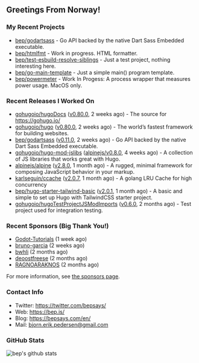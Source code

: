 ## Greetings From Norway!

### My Recent Projects

- [bep/godartsass](https://github.com/bep/godartsass) - Go API backed by the native Dart Sass Embedded executable.
- [bep/htmlfmt](https://github.com/bep/htmlfmt) - Work in progress. HTML formatter.
- [bep/test-esbuild-resolve-siblings](https://github.com/bep/test-esbuild-resolve-siblings) - Just a test project, nothing interesting here.
- [bep/go-main-template](https://github.com/bep/go-main-template) - Just a simple main() program template.
- [bep/powermeter](https://github.com/bep/powermeter) - Work In Progess: A process wrapper that measures power usage. MacOS only.

### Recent Releases I Worked On
- [gohugoio/hugoDocs](https://github.com/gohugoio/hugoDocs) ([v0.80.0](https://github.com/gohugoio/hugoDocs/releases/tag/v0.80.0), 2 weeks ago) - The source for https://gohugo.io/
- [gohugoio/hugo](https://github.com/gohugoio/hugo) ([v0.80.0](https://github.com/gohugoio/hugo/releases/tag/v0.80.0), 2 weeks ago) - The world’s fastest framework for building websites.
- [bep/godartsass](https://github.com/bep/godartsass) ([v0.11.0](https://github.com/bep/godartsass/releases/tag/v0.11.0), 2 weeks ago) - Go API backed by the native Dart Sass Embedded executable.
- [gohugoio/hugo-mod-jslibs](https://github.com/gohugoio/hugo-mod-jslibs) ([alpinejs/v0.8.0](https://github.com/gohugoio/hugo-mod-jslibs/releases/tag/alpinejs%2Fv0.8.0), 4 weeks ago) - A collection of JS libraries that works great with Hugo.
- [alpinejs/alpine](https://github.com/alpinejs/alpine) ([v2.8.0](https://github.com/alpinejs/alpine/releases/tag/v2.8.0), 1 month ago) - A rugged, minimal framework for composing JavaScript behavior in your markup.
- [karlseguin/ccache](https://github.com/karlseguin/ccache) ([v2.0.7](https://github.com/karlseguin/ccache/releases/tag/v2.0.7), 1 month ago) - A golang LRU Cache for high concurrency
- [bep/hugo-starter-tailwind-basic](https://github.com/bep/hugo-starter-tailwind-basic) ([v2.0.1](https://github.com/bep/hugo-starter-tailwind-basic/releases/tag/v2.0.1), 1 month ago) - A basic and simple to set up Hugo with TailwindCSS starter project.
- [gohugoio/hugoTestProjectJSModImports](https://github.com/gohugoio/hugoTestProjectJSModImports) ([v0.6.0](https://github.com/gohugoio/hugoTestProjectJSModImports/releases/tag/v0.6.0), 2 months ago) - Test project used for integration testing.


### Recent Sponsors (Big Thank You!)

- [Godot-Tutorials](https://github.com/Godot-Tutorials) (1 week ago)
- [bruno-garcia](https://github.com/bruno-garcia) (2 weeks ago)
- [bwhli](https://github.com/bwhli) (2 months ago)
- [deoostfreese](https://github.com/deoostfreese) (2 months ago)
- [RAGNOARAKNOS](https://github.com/RAGNOARAKNOS) (2 months ago)

For more information, see [the sponsors page](https://github.com/sponsors/bep/).

### Contact Info
- Twitter: https://twitter.com/bepsays/
- Web: https://bep.is/
- Blog: https://bepsays.com/en/
- Mail: bjorn.erik.pedersen@gmail.com

### GitHub Stats
![bep's github stats](https://github-readme-stats.vercel.app/api?username=bep&count_private=true&hide_title=true)

